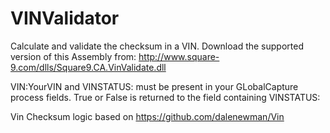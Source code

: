 # VINValidator
Calculate and validate the checksum in a VIN.  Download the supported version of this Assembly from:  http://www.square-9.com/dlls/Square9.CA.VinValidate.dll

VIN:YourVIN and VINSTATUS: must be present in your GLobalCapture process fields.  True or False is returned to the field containing VINSTATUS:

Vin Checksum logic based on https://github.com/dalenewman/Vin

